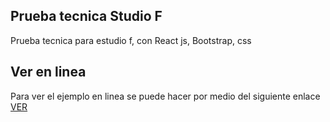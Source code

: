 ## Prueba tecnica Studio F
Prueba tecnica para estudio f, con React js, Bootstrap, css

## Ver en linea
Para ver el ejemplo en linea se puede hacer por medio del siguiente enlace
[VER](http://riviera.lacasesoriasinmobiliarias.com.co)